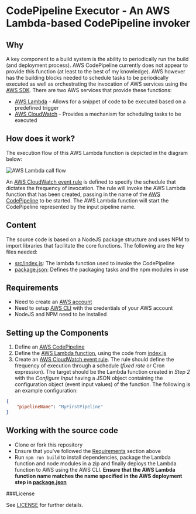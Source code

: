 # CodePipeline Executor - An AWS Lambda-based CodePipeline invoker

## Why
A key component to a build system is the ability to periodically run the build (and deployment process). AWS CodePipeline currently does not appear to provide this function (at least to the best of my knowledge). AWS however has the building blocks needed to schedule tasks to be periodically executed as well as orchestrating the invocation of AWS services using the [AWS SDK][4]. There are two AWS services that provide these functions: 

* [AWS Lambda][1] - Allows for a snippet of code to be executed based on a predefined trigger
* [AWS CloudWatch][2] - Provides a mechanism for scheduling tasks to be executed

## How does it work?
The execution flow of this AWS Lambda function is depicted in the diagram below:

![AWS Lambda call flow](codepipelineexecutor.png)

An [AWS CloudWatch event rule][2] is defined to specify the schedule that dictates the frequency of invocation. The rule will invoke the AWS Lambda function that has been created, passing in the name of the [AWS CodePipeline][3] to be started. The AWS Lambda function will start the CodePipeline represented by the input pipeline name.  

## Content

The source code is based on a NodeJS package structure and uses NPM to import libraries that facilitate the core functions. The following are the key files needed: 
- [src/index.js][5]: The lambda function used to invoke the CodePipeline
- [package.json](package.json): Defines the packaging tasks and the npm modules in use

## Requirements
- Need to create an [AWS account](http://docs.aws.amazon.com/lambda/latest/dg/setting-up.html)
- Need to setup [AWS CLI](http://docs.aws.amazon.com/lambda/latest/dg/setup-awscli.html) with the credentials of your AWS account
- NodeJS and NPM need to be installed 

## Setting up the Components
1. Define an [AWS CodePipeline][3]
2. Define the [AWS Lambda function][2], using the code from [index.js][5] 
3. Create an [AWS CloudWatch event rule][4]. The rule should define the frequency of execution through a schedule (_fixed rate_ or Cron expression). The target should be the Lambda function created in _Step 2_  with the _Configure Input_ having a JSON object containing the configuration object (event input values) of the function. The following is an example configuration:

```json
{   
	"pipelineName": "MyFirstPipeline"
}
```

## Working with the source code
- Clone or fork this repository
- Ensure that you've followed the [Requirements](#requirements) section above
- Run `npm run build` to install dependencies, package the Lambda function and node modules in a zip and finally deploys the Lambda function to AWS using the AWS CLI. **Ensure that the AWS Lambda function name matches the name specified in the AWS deployment step in [package.json](package.json)**

###License

See [LICENSE](LICENSE) for further details.
 

[1]: http://docs.aws.amazon.com/lambda/latest/dg/welcome.html
[2]: http://docs.aws.amazon.com/AmazonCloudWatch/latest/DeveloperGuide/WhatIsCloudWatchEvents.html
[3]: http://docs.aws.amazon.com/codepipeline/latest/userguide/welcome.html
[4]: https://aws.amazon.com/tools/#sdk
[5]: ./src/index.js
 